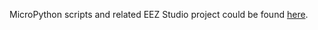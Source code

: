 MicroPython scripts and related EEZ Studio project could be found [here](https://github.com/eez-open/modular-psu-firmware/tree/master/scripts).